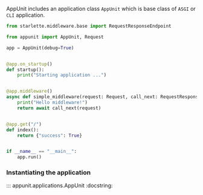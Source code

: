 AppUnit includes an application class `AppUnit` which is base class of `ASGI` or `CLI` application. 

```python
from starlette.middleware.base import RequestResponseEndpoint

from appunit import AppUnit, Request

app = AppUnit(debug=True)


@app.on_startup()
def startup():
    print("Starting application ...")


@app.middleware()
async def simple_middleware(request: Request, call_next: RequestResponseEndpoint):
    print("Hello middleware!")
    return await call_next(request)


@app.get("/")
def index():
    return {"success": True}


if __name__ == "__main__":
    app.run()
```

### Instantiating the application

::: appunit.applications.AppUnit
    :docstring: